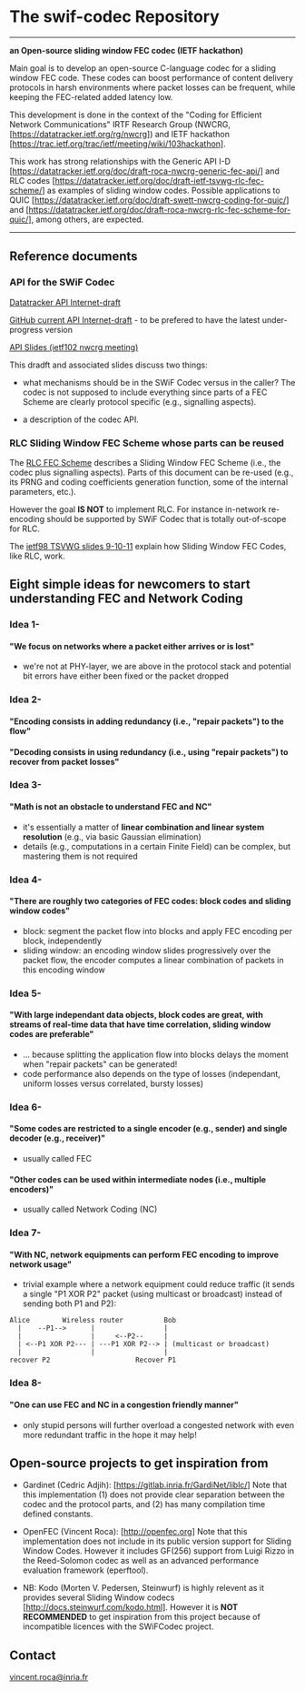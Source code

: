 # The swif-codec Repository

--------

**an Open-source sliding window FEC codec (IETF hackathon)**

Main goal is to develop an open-source C-language codec for a sliding window FEC code. These codes can boost performance of content delivery protocols in harsh environments where packet losses can be frequent, while keeping the FEC-related added latency low.

This development is done in the context of the "Coding for Efficient Network Communications" IRTF Research Group (NWCRG, [https://datatracker.ietf.org/rg/nwcrg]) and IETF hackathon [https://trac.ietf.org/trac/ietf/meeting/wiki/103hackathon].

This work has strong relationships with the Generic API I-D [https://datatracker.ietf.org/doc/draft-roca-nwcrg-generic-fec-api/] and RLC codes [https://datatracker.ietf.org/doc/draft-ietf-tsvwg-rlc-fec-scheme/] as examples of sliding window codes. Possible applications to QUIC [https://datatracker.ietf.org/doc/draft-swett-nwcrg-coding-for-quic/] and [https://datatracker.ietf.org/doc/draft-roca-nwcrg-rlc-fec-scheme-for-quic/], among others, are expected. 

--------

## Reference documents

### API for the SWiF Codec

[Datatracker API Internet-draft](https://datatracker.ietf.org/doc/draft-roca-nwcrg-generic-fec-api/)

[GitHub current API Internet-draft](https://github.com/vincent-grenoble/generic_fec_api) - to be prefered to have the latest under-progress version

[API Slides (ietf102 nwcrg meeting)](https://github.com/irtf-nwcrg/rg-materials/blob/master/ietf102-2018-07/03_roca_generic_fec_api.pdf)

This dradft and associated slides discuss two things:
- what mechanisms should be in the SWiF Codec versus in the caller?
The codec is not supposed to include everything since parts of a FEC Scheme are clearly protocol specific (e.g., signalling aspects).

- a description of the codec API.

### RLC Sliding Window FEC Scheme whose parts can be reused

The [RLC FEC Scheme](https://datatracker.ietf.org/doc/draft-ietf-tsvwg-rlc-fec-scheme/) describes a Sliding Window FEC Scheme (i.e., the codec plus signalling aspects).
Parts of this document can be re-used (e.g., its PRNG and coding coefficients generation function, some of the internal parameters, etc.).

However the goal **IS NOT** to implement RLC. For instance in-network re-encoding should be supported by SWiF Codec that is totally out-of-scope for RLC.

The [ietf98 TSVWG slides 9-10-11](https://datatracker.ietf.org/meeting/98/materials/slides-98-tsvwg-sessb-63-fecframe-drafts-00) explain how Sliding Window FEC Codes, like RLC, work.


## Eight simple ideas for newcomers to start understanding FEC and Network Coding

### Idea 1-
#### "We focus on networks where a packet either arrives or is lost"
- we're not at PHY-layer, we are above in the protocol stack and potential bit errors have either been fixed or the packet dropped

### Idea 2-
#### "Encoding consists in adding redundancy (i.e., "repair packets") to the flow"

#### "Decoding consists in using redundancy (i.e., using "repair packets") to recover from packet losses"

### Idea 3-
#### "Math is not an obstacle to understand FEC and NC"
- it's essentially a matter of **linear combination and linear system resolution** (e.g., via basic Gaussian elimination)
- details (e.g., computations in a certain Finite Field) can be complex, but mastering them is not required

### Idea 4-
#### "There are roughly two categories of FEC codes: block codes and sliding window codes"
- block: segment the packet flow into blocks and apply FEC encoding per block, independently
- sliding window: an encoding window slides progressively over the packet flow, the encoder computes a linear combination of packets in this encoding window

### Idea 5-
#### "With large independant data objects, block codes are great, with streams of real-time data that have time correlation, sliding window codes are preferable"
- ... because splitting the application flow into blocks delays the moment when "repair packets" can be generated!
- code performance also depends on the type of losses (independant, uniform losses versus correlated, bursty losses) 

### Idea 6-
#### "Some codes are restricted to a single encoder (e.g., sender) and single decoder (e.g., receiver)"
- usually called FEC

#### "Other codes can be used within intermediate nodes (i.e., multiple encoders)"
- usually called Network Coding (NC)

### Idea 7-
#### "With NC, network equipments can perform FEC encoding to improve network usage"
- trivial example where a network equipment could reduce traffic (it sends a single "P1 XOR P2" packet (using multicast or broadcast) instead of sending both P1 and P2):
     
<pre><code>Alice        Wireless router          Bob    
  |    --P1-->      |                 |    
  |                 |     <--P2--     |    
  | <--P1 XOR P2--- | ---P1 XOR P2--> | (multicast or broadcast)
  |                 |                 |
recover P2                     Recover P1
</code></pre>

### Idea 8-
#### "One can use FEC and NC in a congestion friendly manner"
- only stupid persons will further overload a congested network with even more redundant traffic in the hope it may help!


## Open-source projects to get inspiration from

- Gardinet (Cedric Adjih): [https://gitlab.inria.fr/GardiNet/liblc/]
	Note that this implementation (1) does not provide clear separation between the codec and the protocol parts, and (2) has many compilation time defined constants.

- OpenFEC (Vincent Roca): [http://openfec.org]
	Note that this implementation does not include in its public version support for Sliding Window Codes.
	However it includes GF(256) support from Luigi Rizzo in the Reed-Solomon codec as well as an advanced performance evaluation framework (eperftool).

- NB: Kodo (Morten V. Pedersen, Steinwurf) is highly relevent as it provides several Sliding Window codecs [http://docs.steinwurf.com/kodo.html].
	However it is **NOT RECOMMENDED** to get inspiration from this project because of incompatible licences with the SWiFCodec project.


## Contact
vincent.roca@inria.fr
